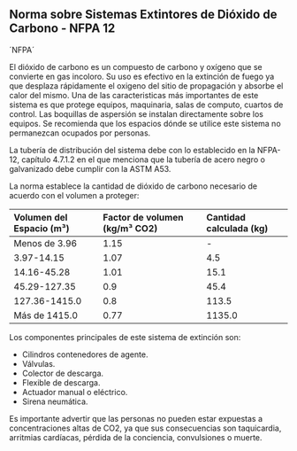 ## Norma sobre Sistemas Extintores de Dióxido de Carbono - NFPA 12

´NFPA´

El dióxido de carbono es un compuesto de carbono y oxígeno que se convierte en gas incoloro. Su uso es efectivo en la extinción de fuego ya que desplaza rápidamente el oxigeno del sitio de propagación y absorbe el calor del mismo. Una de las caracteristicas más importantes de este sistema es que protege equipos, maquinaria, salas de computo, cuartos de control. Las boquillas de aspersión se instalan directamente sobre los equipos. Se recomienda que los espacios dónde se utilice este sistema no permanezcan ocupados por personas.

La tubería de distribución del sistema debe con lo establecido en la NFPA-12, capítulo 4.7.1.2 en el que menciona que la tubería de acero negro o galvanizado debe cumplir con la ASTM A53.

La norma establece la cantidad de dióxido de carbono necesario de acuerdo con el volumen a proteger:

| Volumen del Espacio (m³) | Factor de volumen (kg/m³ CO2) | Cantidad calculada (kg)|
|:-------------------------|:------------------------------|:-----------------------|
|Menos de 3.96|1.15|-|
|3.97-14.15|1.07|4.5|
|14.16-45.28|1.01|15.1|
|45.29-127.35|0.9|45.4|
|127.36-1415.0|0.8|113.5|
|Más de 1415.0|0.77|1135.0|

Los componentes principales de este sistema de extinción son:

- Cilindros contenedores de agente.
- Válvulas.
- Colector de descarga.
- Flexible de descarga.
- Actuador manual o eléctrico.
- Sirena neumática.

Es importante advertir que las personas no pueden estar expuestas a concentraciones altas de CO2, ya que sus consecuencias son taquicardia, arritmias cardíacas, pérdida de la conciencia, convulsiones o muerte.
